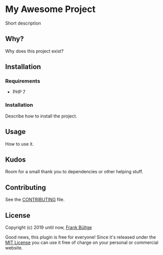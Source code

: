 # My Awesome Project
Short description

## Why?
Why does this project exist?

## Installation

### Requirements
* PHP 7

### Installation
Describe how to install the project.

## Usage
How to use it.

## Kudos
Room for a small thank you to dependencies or other helping stuff.

## Contributing
See the [CONTRIBUTING](./.github/CONTRIBUTING.md) file.

## License
Copyright (c) 2019 until now, [Frank Bültge](https://bueltge.de)

Good news, this plugin is free for everyone! Since it's released under the [MIT License](./LICENSE) you can use it free of charge on your personal or commercial website.
